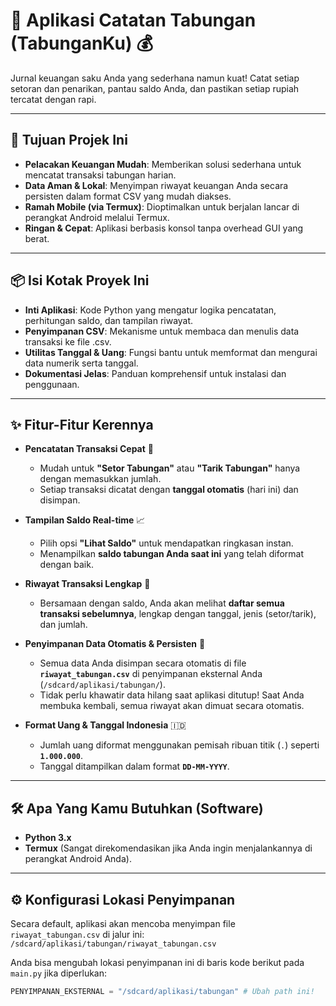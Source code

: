 # 📝 Aplikasi Catatan Tabungan (TabunganKu) 💰

Jurnal keuangan saku Anda yang sederhana namun kuat! Catat setiap setoran dan penarikan, pantau saldo Anda, dan pastikan setiap rupiah tercatat dengan rapi.

---

## 🔗 Tujuan Projek Ini

* **Pelacakan Keuangan Mudah**: Memberikan solusi sederhana untuk mencatat transaksi tabungan harian.
* **Data Aman & Lokal**: Menyimpan riwayat keuangan Anda secara persisten dalam format CSV yang mudah diakses.
* **Ramah Mobile (via Termux)**: Dioptimalkan untuk berjalan lancar di perangkat Android melalui Termux.
* **Ringan & Cepat**: Aplikasi berbasis konsol tanpa overhead GUI yang berat.

---

## 📦 Isi Kotak Proyek Ini

* **Inti Aplikasi**: Kode Python yang mengatur logika pencatatan, perhitungan saldo, dan tampilan riwayat.
* **Penyimpanan CSV**: Mekanisme untuk membaca dan menulis data transaksi ke file .csv.
* **Utilitas Tanggal & Uang**: Fungsi bantu untuk memformat dan mengurai data numerik serta tanggal.
* **Dokumentasi Jelas**: Panduan komprehensif untuk instalasi dan penggunaan.

---

## ✨ Fitur-Fitur Kerennya

* **Pencatatan Transaksi Cepat** 💸
    * Mudah untuk **"Setor Tabungan"** atau **"Tarik Tabungan"** hanya dengan memasukkan jumlah.
    * Setiap transaksi dicatat dengan **tanggal otomatis** (hari ini) dan disimpan.

* **Tampilan Saldo Real-time** 📈
    * Pilih opsi **"Lihat Saldo"** untuk mendapatkan ringkasan instan.
    * Menampilkan **saldo tabungan Anda saat ini** yang telah diformat dengan baik.

* **Riwayat Transaksi Lengkap** 📜
    * Bersamaan dengan saldo, Anda akan melihat **daftar semua transaksi sebelumnya**, lengkap dengan tanggal, jenis (setor/tarik), dan jumlah.

* **Penyimpanan Data Otomatis & Persisten** 💾
    * Semua data Anda disimpan secara otomatis di file **`riwayat_tabungan.csv`** di penyimpanan eksternal Anda (`/sdcard/aplikasi/tabungan/`).
    * Tidak perlu khawatir data hilang saat aplikasi ditutup! Saat Anda membuka kembali, semua riwayat akan dimuat secara otomatis.

* **Format Uang & Tanggal Indonesia** 🇮🇩
    * Jumlah uang diformat menggunakan pemisah ribuan titik (`.`) seperti **`1.000.000`**.
    * Tanggal ditampilkan dalam format **`DD-MM-YYYY`**.

---

## 🛠️ Apa Yang Kamu Butuhkan (Software)

* **Python 3.x**
* **Termux** (Sangat direkomendasikan jika Anda ingin menjalankannya di perangkat Android Anda).

---

## ⚙️ Konfigurasi Lokasi Penyimpanan

Secara default, aplikasi akan mencoba menyimpan file `riwayat_tabungan.csv` di jalur ini:
`/sdcard/aplikasi/tabungan/riwayat_tabungan.csv`

Anda bisa mengubah lokasi penyimpanan ini di baris kode berikut pada `main.py` jika diperlukan:

```python
PENYIMPANAN_EKSTERNAL = "/sdcard/aplikasi/tabungan" # Ubah path ini!
